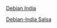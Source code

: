 [Debian India](https://debian.org.in/)

[Debian-India Salsa](https://salsa.debian.org/debian-in-team)
